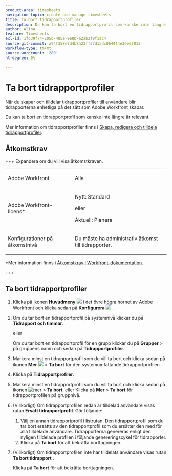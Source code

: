 ```yaml
---
product-area: timesheets
navigation-topic: create-and-manage-timesheets
title: Ta bort tidrapportprofiler
description: Du kan ta bort en tidrapportprofil som kanske inte längre är relevant.
author: Alina
feature: Timesheets
exl-id: 1fb39f74-205b-485e-9e8b-a2ab3f9f1ac4
source-git-commit: a94f358e7d4b8a23ff37d1adc0644f4e3ee6f013
workflow-type: tm+mt
source-wordcount: '289'
ht-degree: 0%

---
```


# Ta bort tidrapportprofiler

<!--Audited:6/2025-->

När du skapar och tilldelar tidrapportprofiler till användare blir tidrapporterna enhetliga på det sätt som Adobe Workfront skapar.

Du kan ta bort en tidrapportprofil som kanske inte längre är relevant.

Mer information om tidrapportprofiler finns i [Skapa, redigera och tilldela tidrapportprofiler](../../timesheets/create-and-manage-timesheets/create-timesheet-profiles.md).

## Åtkomstkrav

+++ Expandera om du vill visa åtkomstkraven. 

<table style="table-layout:auto"> 
 <col> 
 <col> 
 <tbody> 
  <tr> 
   <td role="rowheader">Adobe Workfront</td> 
   <td> <p>Alla</p> </td> 
  </tr> 
  <tr> 
   <td role="rowheader">Adobe Workfront-licens*</td> 
   <td> <p>Nytt: Standard</p>
   eller
   <p>Aktuell: Planera </p> </td> 
  </tr> 
  <tr> 
   <td role="rowheader">Konfigurationer på åtkomstnivå</td> 
   <td> <p>Du måste ha administrativ åtkomst till tidrapporter. </p>  </td> 
  </tr> 
 </tbody> 
</table>

*Mer information finns i [Åtkomstkrav i Workfront-dokumentation](/help/quicksilver/administration-and-setup/add-users/access-levels-and-object-permissions/access-level-requirements-in-documentation.md).

+++

## Ta bort tidrapportprofiler

1. Klicka på ikonen **Huvudmeny** ![](assets/main-menu-icon.png) i det övre högra hörnet av Adobe Workfront och klicka sedan på **Konfigurera** ![](assets/gear-icon-settings.png) .

1. Om du tar bort en tidrapportprofil på systemnivå klickar du på **Tidrapport och timmar**.

   eller

   Om du tar bort en tidrapportprofil för en grupp klickar du på **Grupper** > på gruppens namn och sedan på **Tidrapportprofiler**.
1. Markera minst en tidrapportprofil som du vill ta bort och klicka sedan på ikonen **Mer** ![](assets/more-icon.png) > **Ta bort** för den systemomfattande tidrapportprofilen

1. Klicka på **Tidrapportprofiler**.
1. Markera minst en tidrapportprofil som du vill ta bort och klicka sedan på ikonen ![mer](assets/more-icon.png) > **Ta bort**.
eller
Klicka på **Mer** > **Ta bort** för tidrapportprofilen på gruppnivå.
1. (Villkorligt) Om tidrapportprofilen redan är tilldelad användare visas rutan **Ersätt tidrapportprofil**. Gör följande:
   1. Välj en annan tidrapportprofil i listrutan. Den tidrapportprofil som du tar bort ersätts av den tidrapportprofil som du ersätter den med för alla tilldelade användare. Tidrapporterna genereras enligt den nyligen tilldelade profilen i följande genereringscykel för tidrapporter.
   1. Klicka på **Ta bort** för att bekräfta borttagningen.
1. (Villkorligt) Om tidrapportprofilen inte har tilldelats användare visas rutan **Ta bort tidrapport** .

   Klicka på **Ta bort** för att bekräfta borttagningen.
